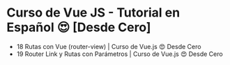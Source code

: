 # Curso de Vue JS - Tutorial en Español 😍 [Desde Cero]

* 18 Rutas con Vue (router-view) | Curso de Vue.js 😍 Desde Cero
* 19 Router Link y Rutas con Parámetros | Curso de Vue.js 😍 Desde Cero

